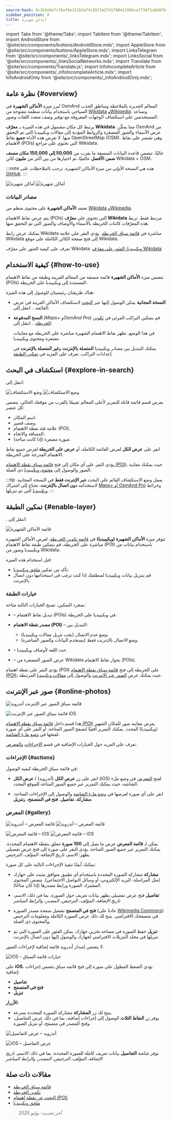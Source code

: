 ```yaml
---
source-hash: 0c3b5e8e7cf6ef6e151b2af4c26f3e274170841399bcaf73871ab607bf13fd43
sidebar_position: 8
title: أماكن شهيرة
---
```

import Tabs from '@theme/Tabs';
import TabItem from '@theme/TabItem';
import AndroidStore from '@site/src/components/buttons/AndroidStore.mdx';
import AppleStore from '@site/src/components/buttons/AppleStore.mdx';
import LinksTelegram from '@site/src/components/_linksTelegram.mdx';
import LinksSocial from '@site/src/components/_linksSocialNetworks.mdx';
import Translate from '@site/src/components/Translate.js';
import InfoIncompleteArticle from '@site/src/components/_infoIncompleteArticle.mdx';
import InfoAndroidOnly from '@site/src/components/_infoAndroidOnly.mdx';


<InfoIncompleteArticle/>


## نظرة عامة {#overview}

تُبرز ميزة **الأماكن الشهيرة** في OsmAnd المعالم الجديرة بالملاحظة ومناطق الجذب السياحي باستخدام بيانات منظمة مفتوحة من [Wikidata](https://www.wikidata.org) و[Wikipedia](https://www.wikipedia.org/). وتساعد المستخدمين على استكشاف الوجهات المعروفة مع توفير وصف متعدد اللغات وصور.

يرتبط كل مكان مشمول في هذه الميزة بـ **معرّف Wikidata**، مما يمكّن OsmAnd من عرض الأسماء والصور المصغرة والروابط المؤدية إلى مقالات ويكيبيديا التي تم التحقق منها. لا تعرض هذه الأداة **جميع** نقاط OpenStreetMap (OSM). وهي تقتصر على نقاط الاهتمام (POIs) التي تحتوي على مراجع Wikidata.

حاليًا، تتضمن قاعدة البيانات المنسقة ما يقرب من **50,000 إلى 150,000 مكان مصنف ضمن الأفضل** عالميًا، تم اختيارها من بين أكثر من **مليون** كائن Wikidata + OSM.

:::note
*هذه هي النسخة الأولى من ميزة الأماكن الشهيرة. نرحب بالملاحظات على [GitHub](https://github.com/osmandapp/OsmAnd)*.
:::

<Tabs groupId="operating-systems" queryString="current-os">

<TabItem value="android" label="أندرويد">

![أماكن شهيرة](@site/static/img/map/popular_places/popular_places.png) ![أماكن شهيرة](@site/static/img/map/popular_places/popular_places_1.png)

</TabItem>

</Tabs>


### مصادر البيانات

تعتمد **الأماكن الشهيرة** على محتوى منظم من [Wikidata](https://www.wikidata.org) و[Wikipedia](https://www.wikipedia.org/).

يتم عرض نقاط الاهتمام (POIs) التي تحتوي على **معرّف Wikidata** مرتبط فقط. تربط هذه المعرّفات كائنات الخريطة بالأسماء والأوصاف والصور التي تم التحقق منها.

يمكنك عرض رابط Wikidata مباشرة في [قائمة سياق الخريطة](../map/map-context-menu.md). يؤدي النقر على علامة Wikidata إلى فتح صفحة الكائن الكاملة على موقع Wikidata.

تعرف على كيفية العثور على معرّف Wikidata: [ويكيبيديا: العثور على معرّف Wikidata](https://en.wikipedia.org/wiki/Wikipedia:Finding_a_Wikidata_ID)


## كيفية الاستخدام {#how-to-use}

<InfoAndroidOnly/>

تتضمن ميزة **الأماكن الشهيرة** قائمة منسقة من المعالم القريبة وطبقة من نقاط الاهتمام (POIs) المستندة إلى ويكيبيديا على الخريطة.

هناك طريقتان رئيسيتان للوصول إلى هذه الميزة:

- **النسخة المجانية**
  يمكن الوصول إليها عبر [البحث](#explore-in-search) لاستكشاف الأماكن القريبة في عرض القائمة.
  *<Translate android="true" ids="android_button_seq"/>*. انتقل إلى: *<Translate android="true" ids="map_widget_search,shared_string_explore,popular_places_nearby"/>*

- **النسخ المدفوعة** *(Maps+ وOsmAnd Pro)*
  قم بتمكين التراكب المرئي في [تكوين الخريطة](#enable-layer).
  *<Translate android="true" ids="android_button_seq"/>*. انتقل إلى: *<Translate android="true" ids="shared_string_menu,configure_map,poi_osmwiki"/>*

  في هذا الوضع، تظهر نقاط الاهتمام الشهيرة مباشرة على الخريطة مع معاينات مصغرة ومحتوى ويكيبيديا.

  يمكنك التبديل بين مصادر ويكيبيديا **المتصلة بالإنترنت** و**غير المتصلة بالإنترنت** في إعدادات التراكب. تعرف على المزيد في [تمكين الطبقة](#enable-layer).


## استكشاف في البحث {#explore-in-search}

<InfoAndroidOnly/>

<Tabs groupId="operating-systems" queryString="current-os">

<TabItem value="android" label="أندرويد">

انتقل إلى: *<Translate android="true" ids="map_widget_search,shared_string_explore,popular_places_nearby"/>*

![وضع الاستكشاف](@site/static/img/map/popular_places/popular_places_search.png)
![وضع الاستكشاف](@site/static/img/map/popular_places/popular_places_search_2.png)

</TabItem>

</Tabs>

يعرض قسم **<Translate android="true" ids="popular_places_nearby"/>** قائمة قابلة للتمرير لأعلى المعالم تقييمًا بالقرب من موقعك الحالي. يتضمن كل عنصر:

- اسم المكان.
- وصف قصير.
- علامة فئة نقطة الاهتمام (POI).
- المسافة والاتجاه.
- صورة مصغرة (إذا كانت متاحة).

انقر على **عرض الكل** لعرض القائمة الكاملة، أو **عرض على الخريطة** لعرض جميع نقاط الاهتمام المدرجة على الخريطة.

يؤدي النقر على أي مكان إلى فتح [قائمة سياق نقطة الاهتمام (POI)](./map-context-menu.md)، حيث يمكنك معاينة الصور والوصول إلى [محتوى ويكيبيديا](../plugins/wikipedia.md) ذي الصلة.

:::tip
يعمل وضع الاستكشاف القائم على البحث **عبر الإنترنت فقط** في النسخة المجانية.
لاستخدامه **دون اتصال بالإنترنت**، تحتاج إلى اشتراك [Maps+ أو OsmAnd Pro](../purchases/android.md) وخرائط [ويكيبيديا](../plugins/wikipedia.md) التي تم تنزيلها.
:::


## تمكين الطبقة {#enable-layer}

<InfoAndroidOnly/>

<Tabs groupId="operating-systems" queryString="current-os">

<TabItem value="android" label="أندرويد">

**<Translate android="true" ids="android_button_seq"/>**. انتقل إلى: *<Translate android="true" ids="shared_string_menu,configure_map,poi_osmwiki"/>*

![قائمة الأماكن الشهيرة](@site/static/img/map/popular_places/popular_places_menu.png)

</TabItem>

</Tabs>

تتوفر ميزة **الأماكن الشهيرة (ويكيبيديا)** في [قائمة تكوين الخريطة](./configure-map-menu.md). لعرض الأماكن الشهيرة مباشرة على الخريطة، قم بتمكين طبقة نقاط الاهتمام (POI) باستخدام بيانات من ويكيبيديا وصور من Wikidata.

قبل استخدام هذه الميزة:

- تأكد من تمكين [ملحق ويكيبيديا](../plugins/wikipedia.md).
- قم بتنزيل بيانات ويكيبيديا لمنطقتك إذا كنت ترغب في استخدامها دون اتصال بالإنترنت.

### خيارات الطبقة

بمجرد التمكين، تصبح الخيارات التالية متاحة:

- **<Translate android="true" ids="poi_osmwiki"/>** – تبديل نقاط الاهتمام (POIs) في ويكيبيديا على الخريطة.

- **مصدر نقطة الاهتمام (POI)** – التبديل بين:
  - *وضع عدم الاتصال* (يجب تنزيل مقالات ويكيبيديا).
  - *وضع الاتصال بالإنترنت فقط* (يستخدم البيانات والصور المباشرة).

- **<Translate android="true" ids="shared_string_language"/>** – حدد اللغة لأوصاف ويكيبيديا.

- **<Translate android="true" ids="show_image_previews"/>** – عرض الصور المصغرة من Wikidata بجوار نقاط الاهتمام (POIs).

يؤدي النقر على نقطة اهتمام (POI) على الخريطة إلى فتح [قائمة سياق نقطة الاهتمام (POI)](./map-context-menu.md)، حيث يمكنك عرض [الصور عبر الإنترنت](#online-photos) والوصول إلى [مقالات ويكيبيديا](../plugins/wikipedia.md) المرتبطة.


## صور عبر الإنترنت {#online-photos}

*<Translate android="true" ids="help_article_map_map_context_menu_name,online_photos"/>*

<Tabs groupId="operating-systems" queryString="current-os">

<TabItem value="android" label="أندرويد">

![قائمة سياق الصور عبر الإنترنت أندرويد](@site/static/img/map/popular_places/online_photos_android.png)

</TabItem>

<TabItem value="ios" label="iOS">

![قائمة سياق الصور عبر الإنترنت iOS](@site/static/img/map/popular_places/online_photos_ios.png)

</TabItem>

</Tabs>

هذا قسم داخل [قائمة سياق نقطة الاهتمام (POI)](./map-context-menu.md) يعرض معاينة صور للمكان الشهير (ويكيبيديا) المحدد. يمكنك التمرير أفقيًا لتصفح الصور المتاحة، أو النقر على أي صورة لفتحها في [وضع ملء الشاشة](#gallery).

تعرف على المزيد حول الخيارات الإضافية في قسم [الإجراءات](#actions) و[المعرض](#gallery).


<!--

When you tap a Popular Place on the map or from the list, the [POI context menu](./map-context-menu.md) includes an **Online Photos** section with a horizontal preview of images.

- Tap any photo to view it in fullscreen.
- Swipe to browse more images.

For more actions like sharing, viewing metadata, or downloading — see [Gallery](#gallery).

-->

### الإجراءات {#actions}

في قائمة سياق الخريطة كيفية الوصول:

- انقر على زر **عرض الكل** (أندرويد) / **عرض الكل** (iOS) لفتح [المعرض](#gallery) في وضع ملء الشاشة، حيث يمكنك التمرير عبر جميع الصور المتاحة للموقع المحدد.

- انقر على أي صورة لعرضها في [وضع ملء الشاشة](#gallery) والوصول إلى الإجراءات المتاحة:
  **مشاركة**، **تفاصيل**، **فتح في المتصفح**، و**تنزيل**.


### المعرض {#gallery}

<Tabs groupId="operating-systems" queryString="current-os">

<TabItem value="android" label="أندرويد">

![قائمة المعرض – أندرويد](@site/static/img/map/gallery_menu_android.png)
![قائمة المعرض – أندرويد](@site/static/img/map/gallery_menu_android_1.png)

</TabItem>

<TabItem value="ios" label="iOS">

![قائمة المعرض – iOS](@site/static/img/map/gallery_menu_ios.png)
![قائمة المعرض – iOS](@site/static/img/map/gallery_menu_ios_1.png)

</TabItem>

</Tabs>


يمكن لـ **قائمة المعرض** عرض ما يصل إلى **100 صورة** تتعلق بنقطة الاهتمام المحددة. يمكنك التمرير عبر جميع الصور المتاحة. يؤدي النقر على صورة إلى فتح عرض تفصيلي يظهر: *الاسم*، *تاريخ الإضافة*، *المؤلف*، *الترخيص*

يمكنك أيضًا تنفيذ الإجراءات التالية على كل صورة:

- **مشاركة**
  مشاركة الصورة المحددة باستخدام أي تطبيق متوافق مثبت على جهازك (مثل المراسلة، البريد الإلكتروني، أو وسائل التواصل الاجتماعي). يتضمن المحتوى المشترك الصورة ورابط مصدرها (إذا كان متاحًا).

- **تفاصيل**
  فتح عرض تفصيلي يظهر بيانات تعريف حول الصورة، بما في ذلك: *الاسم*، *تاريخ الإضافة*، *المؤلف*، *الترخيص*، *المصدر*، و*الرابط المباشر*

- **فتح في المتصفح**
  تشغيل صفحة مصدر الصورة (عادةً على [Wikimedia Commons](https://commons.wikimedia.org/)) في متصفحك الافتراضي. يتيح لك ذلك عرض الصورة الكاملة ومعلومات الترخيص والمحتوى ذي الصلة.

- **تنزيل**
  حفظ الصورة في مساحة تخزين جهازك. يمكن العثور على الصورة التي تم تنزيلها في مجلد التنزيلات الافتراضي لجهازك والوصول إليها دون اتصال بالإنترنت.


<Tabs groupId="operating-systems" queryString="current-os">

<TabItem value="android" label="أندرويد">

لا يتضمن إصدار أندرويد قائمة إضافية لإجراءات الصور.

</TabItem>

<TabItem value="ios" label="iOS">

![iOS - خيارات قائمة السياق](@site/static/img/map/gallery_menu_ios_3.png)

على **iOS**، يؤدي الضغط المطول على صورة إلى فتح قائمة سياق تتضمن إجراءات إضافية:

- **تفاصيل**
- **فتح في المتصفح**
- **تنزيل**

**الأزرار**:

- يتيح لك زر **المشاركة** مشاركة الصورة المحددة بسرعة.
- يوفر زر **النقاط الثلاث** الوصول إلى إجراءات إضافية، بما في ذلك عرض التفاصيل، وفتح المصدر في متصفح، أو تنزيل الصورة.

</TabItem>

</Tabs>


<Tabs groupId="operating-systems" queryString="current-os">

<TabItem value="android" label="أندرويد">

![أندرويد – عرض التفاصيل](@site/static/img/map/gallery_menu_android_2.png)

</TabItem>

<TabItem value="ios" label="iOS">

![iOS – عرض التفاصيل](@site/static/img/map/gallery_menu_ios_2.png)

</TabItem>

</Tabs>

توفر شاشة **التفاصيل** بيانات تعريف كاملة للصورة المحددة، بما في ذلك: *الاسم*، *تاريخ الإضافة*، *المؤلف*، *الترخيص*، *المصدر*، و*الرابط المباشر*


## مقالات ذات صلة

- [قائمة سياق الخريطة](./map-context-menu.md)
- [تكوين الخريطة](./configure-map-menu.md)
- [البحث عن نقطة اهتمام (POI)](../search/search-poi.md)
- [ملحق ويكيبيديا](../plugins/wikipedia.md)


> *آخر تحديث: يوليو 2025*


<!--
### Online Photos 2

<Tabs groupId="operating-systems" queryString="current-os">

<TabItem value="android" label="Android">

![Online Photos context menu Android](@site/static/img/map/images_nearby_1_andr.png) ![Street-Level Imagery Android](@site/static/img/map/street_level_imagery_andr.png)

</TabItem>

<TabItem value="ios" label="iOS">

![Online Photos context menu iOS](@site/static/img/map/online_photo_ios.png) ![Street-Level Imagery iOS](@site/static/img/map/street_level_imagery_ios.png)

</TabItem>

</Tabs>

#### Actions With Photos

How to access:

- Tap the **Show All**(Android) / **View All**(iOS) button to open [the gallery](#gallery-menu) in full screen mode. There you can swipe through all the images related to the selected location.

- Tap a photo to access actions such as *Share*, *Details*, *Open in browser*, and *Download*.

- You can also [browse](../map/point-layers-on-map.md#-street-level-imagery) street-level images on the map.

In the **Online photos** section of the map context menu, you can access photos of objects from the [Wikimedia](https://www.wikimedia.org/), which offers media files tagged with `image` or `wikimedia` from OpenStreetMap.

#### Gallery Menu 2

<Tabs groupId="operating-systems" queryString="current-os">

<TabItem value="android" label="Android">

![Online Photos context menu Android](@site/static/img/map/gallery_menu_android.png) ![Street-Level Imagery Android](@site/static/img/map/gallery_menu_android_1.png)

</TabItem>

<TabItem value="ios" label="iOS">

![Online Photos context menu iOS](@site/static/img/map/gallery_menu_ios.png) ![Street-Level Imagery iOS](@site/static/img/map/gallery_menu_ios_1.png)

</TabItem>

</Tabs>


The gallery can display up to 100 items. You can browse through all the photos, and short tapping on any photo will open it to view additional details (*Name*, *Date*, *Author*, *License*) and perform various actions (*Share*, *Details*, *Open in browser*, and *Download* options).


<Tabs groupId="operating-systems" queryString="current-os">

<TabItem value="android" label="Android">

</TabItem>

<TabItem value="ios" label="iOS">

![Online Photos context menu iOS](@site/static/img/map/gallery_menu_ios_3.png)

</TabItem>

</Tabs>



On iOS, long tapping on any photo opens an additional menu with actions such as *Details*, *Open in browser*, and *Download*.

Buttons:

- The **Share** button allows you to share the selected item.
- The **Three dots** button opens a menu with options like *Details*, *Open in browser*, and *Download*.

<Tabs groupId="operating-systems" queryString="current-os">

<TabItem value="android" label="Android">

![Online Photos context menu Android](@site/static/img/map/gallery_menu_android_2.png)

</TabItem>

<TabItem value="ios" label="iOS">

![Online Photos context menu iOS](@site/static/img/map/gallery_menu_ios_2.png)

</TabItem>

</Tabs>


The Details screen provides information such as the *Name*, *Added Date*, *Author*, *License*, *Source*, and *Link* of the selected item.

-->